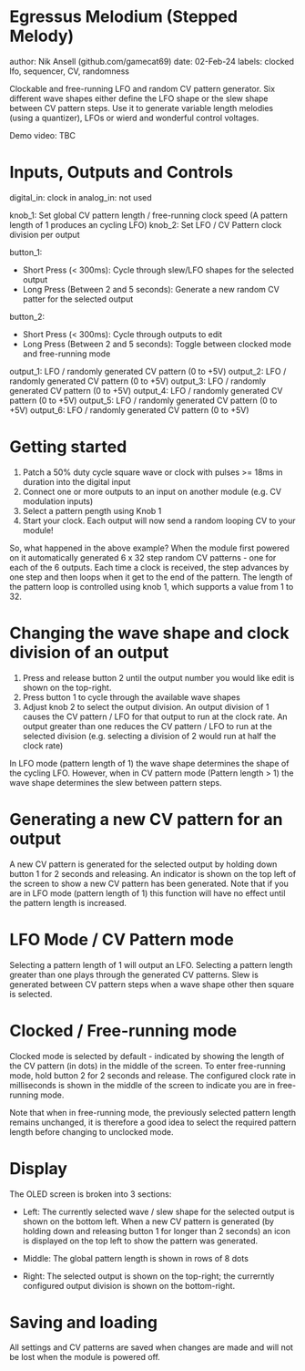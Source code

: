 # Egressus Melodium (Stepped Melody)

author: Nik Ansell (github.com/gamecat69)
date: 02-Feb-24
labels: clocked lfo, sequencer, CV, randomness

Clockable and free-running LFO and random CV pattern generator.
Six different wave shapes either define the LFO shape or the slew shape between CV pattern steps.
Use it to generate variable length melodies (using a quantizer), LFOs or wierd and wonderful control voltages.   

Demo video: TBC

# Inputs, Outputs and Controls

digital_in: clock in
analog_in: not used

knob_1: Set global CV pattern length / free-running clock speed (A pattern length of 1 produces an cycling LFO)
knob_2: Set LFO / CV Pattern clock division per output

button_1:
- Short Press (< 300ms): Cycle through slew/LFO shapes for the selected output
- Long Press (Between 2 and 5 seconds): Generate a new random CV patter for the selected output

button_2:
- Short Press (< 300ms): Cycle through outputs to edit
- Long Press (Between 2 and 5 seconds): Toggle between clocked mode and free-running mode

output_1: LFO / randomly generated CV pattern (0 to +5V)
output_2: LFO / randomly generated CV pattern (0 to +5V)
output_3: LFO / randomly generated CV pattern (0 to +5V)
output_4: LFO / randomly generated CV pattern (0 to +5V)
output_5: LFO / randomly generated CV pattern (0 to +5V)
output_6: LFO / randomly generated CV pattern (0 to +5V)

# Getting started

1. Patch a 50% duty cycle square wave or clock with pulses >= 18ms in duration  into the digital input
2. Connect one or more outputs to an input on another module (e.g. CV modulation inputs)
3. Select a pattern pength using Knob 1
4. Start your clock. Each output will now send a random looping CV to your module!

So, what happened in the above example?
When the module first powered on it automatically generated 6 x 32 step random CV patterns - one for each of the 6 outputs.
Each time a clock is received, the step advances by one step and then loops when it get to the end of the pattern.
The length of the pattern loop is controlled using knob 1, which supports a value from 1 to 32.

# Changing the wave shape and clock division of an output

1. Press and release button 2 until the output number you would like edit is shown on the top-right.
2. Press button 1 to cycle through the available wave shapes
3. Adjust knob 2 to select the output division. An output division of 1 causes the CV pattern / LFO for that
output to run at the clock rate. An output greater than one reduces the CV pattern / LFO to run at the selected division (e.g. selecting a division of 2 would run at half the clock rate)

In LFO mode (pattern length of 1) the wave shape determines the shape of the cycling LFO. However, when in CV pattern mode (Pattern length > 1) the wave shape determines the slew between pattern steps.

# Generating a new CV pattern for an output

A new CV pattern is generated for the selected output by holding down button 1 for 2 seconds and releasing. An indicator is shown on the top left of the screen to show a new CV pattern has been generated. Note that if you are in LFO mode (pattern length of 1) this function will have no effect until the pattern length is increased. 

# LFO Mode / CV Pattern mode

Selecting a pattern length of 1 will output an LFO.
Selecting a pattern length greater than one plays through the generated CV patterns.
Slew is generated between CV pattern steps when a wave shape other then square is selected.

# Clocked / Free-running mode

Clocked mode is selected by default - indicated by showing the length of the CV pattern (in dots) in the middle of the screen.
To enter free-running mode, hold button 2 for 2 seconds and release. The configured clock rate in milliseconds is shown
in the middle of the screen to indicate you are in free-running mode.

Note that when in free-running mode, the previously selected pattern length remains unchanged, it is therefore a good idea to select the required pattern length before changing to unclocked mode.

# Display

The OLED screen is broken into 3 sections:

- Left: The currently selected wave / slew shape for the selected output is shown on the bottom left. When a new CV pattern is generated (by holding down and releasing button 1 for longer than 2 seconds) an icon is displayed on the top left to show the pattern was generated.

- Middle: The global pattern length is shown in rows of 8 dots

- Right: The selected output is shown on the top-right; the currerntly configured output division is shown on the bottom-right.

# Saving and loading

All settings and CV patterns are saved when changes are made and will not be lost when the module is powered off.